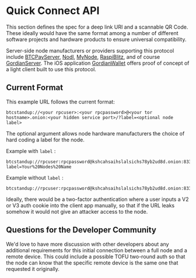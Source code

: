 # Quick Connect API

This section defines the spec for a deep link URI and a scannable QR Code. These ideally would have the same format among a number of different software projects and hardware products to ensure universal compatibility.

Server-side node manufacturers or providers supporting this protocol include [BTCPayServer](https://btcpayserver.org), [Nodl](https://www.nodl.it/), [MyNode](http://www.mynodebtc.com), [RaspiBlitz](https://github.com/rootzoll/raspiblitz), and of course [GordianServer](https://github.com/BlockchainCommons/GordianServer-macOS). The iOS application [GordianWallet](https://github.com/BlockchainCommons/GordianWallet-iOS) offers proof of concept of a light client built to use this protocol.

## Current Format

This example URL follows the current format:

```
btcstandup://<your rpcuser>:<your rpcpassword>@<your tor hostname>.onion:<your hidden service port>/?label=<optional node label>
```

The optional argument allows node hardware manufacturers the choice of hard coding a label for the node.

Example with `label` :

```
btcstandup://rpcuser:rpcpassword@kshcahsaihslalsichs78yb2ud8d.onion:8332/?label=Your%20Nodes%20Name
```

Example without `label` :

```
btcstandup://rpcuser:rpcpassword@kshcahsaihslalsichs78yb2ud8d.onion:8332/?
```

Ideally, there would be a two-factor authentication where a user inputs a V2 or V3 auth cookie into the client app manually, so that if the URL leaks somehow it would not give an attacker access to the node.

## Questions for the Developer Community

We'd love to have more discussion with other developers about any additional requirements for this initial connection between a full node and a remote device. This could include a possible TOFU two-round auth so that the node can know that the specific remote device is the same one that requested it originally.
